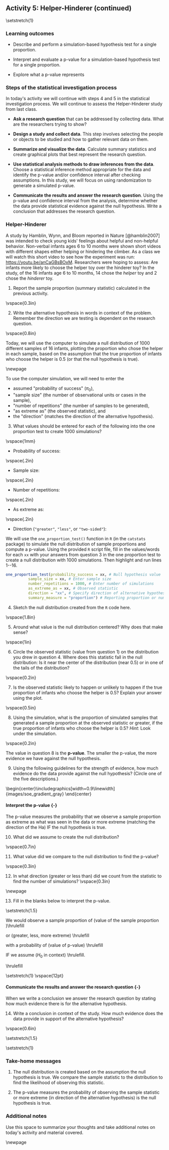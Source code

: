 ## Activity 5:  Helper-Hinderer (continued)

\setstretch{1}

### Learning outcomes

* Describe and perform a simulation-based hypothesis test for a single proportion.

* Interpret and evaluate a p-value for a simulation-based hypothesis test for a single proportion.

* Explore what a p-value represents

### Steps of the statistical investigation process

In today's activity we will continue with steps 4 and 5 in the statistical investigation process.  We will continue to assess the Helper-Hinderer study from last class.

* **Ask a research question** that can be addressed by collecting data. What are the researchers trying to show?

* **Design a study and collect data**. This step involves selecting the people or objects to be studied and how to gather relevant data on them.

* **Summarize and visualize the data**. Calculate summary statistics and create graphical plots that best represent the research question.

* **Use statistical analysis methods to draw inferences from the data**. Choose a statistical inference method appropriate for the data and identify the p-value and/or confidence interval after checking assumptions. In this study, we will focus on using randomization to generate a simulated p-value.

* **Communicate the results and answer the research question**. Using the p-value and confidence interval from the analysis, determine whether the data provide statistical evidence against the null hypothesis. Write a conclusion that addresses the research question.

### Helper-Hinderer

A study by Hamblin, Wynn, and Bloom reported in Nature [@hamblin2007] was intended to check young kids' feelings about helpful and non-helpful behavior. Non-verbal infants ages 6 to 10 months were shown short videos with different shapes either helping or hindering the climber. As a class we will watch this short video to see how the experiment was run: https://youtu.be/anCaGBsBOxM. Researchers were hoping to assess: Are infants more likely to choose the helper toy over the hinderer toy? In the study, of the 16 infants age 6 to 10 months, 14 chose the *helper* toy and 2 chose the *hinderer* toy.


1.  Report the sample proportion (summary statistic) calculated in the previous activity.

\vspace{0.3in}

2.  Write the alternative hypothesis in words in context of the problem.  Remember the direction we are testing is dependent on the research question.

\vspace{0.8in}

Today, we will use the computer to simulate a null distribution of 1000 different samples of 16 infants, plotting the proportion who chose the helper in each sample, based on the assumption that the true proportion of infants who choose the helper is 0.5 (or that the null hypothesis is true).  

\newpage

To use the computer simulation, we will need to enter the 

* assumed "probability of success" ($\pi_0$), 
* "sample size" (the number of observational units or cases in the sample),
* "number of repetitions" (the number of samples to be generated), 
* "as extreme as" (the observed statistic), and 
* the "direction" (matches the direction of the alternative hypothesis).


3.  What values should be entered for each of the following into the one proportion test to create 1000 simulations?

\vspace{1mm}
* Probability of success:

\vspace{.2in}
* Sample size:
    
\vspace{.2in}
* Number of repetitions:
    
\vspace{.2in}
* As extreme as:
    
\vspace{.2in}
* Direction (`"greater"`, `"less"`, or `"two-sided"`):

We will use the `one_proportion_test()` function in `R` (in the `catstats` package) to simulate the null distribution of sample proportions and compute a p-value. Using the provided `R` script file, fill in the values/words for each `xx` with your answers from question 3 in the one proportion test to create a null distribution with 1000 simulations. Then highlight and run lines 1--16.


```r
one_proportion_test(probability_success = xx, # Null hypothesis value
          sample_size = xx, # Enter sample size
          number_repetitions = 1000, # Enter number of simulations
          as_extreme_as = xx, # Observed statistic
          direction = "xx", # Specify direction of alternative hypothesis
          summary_measure = "proportion") # Reporting proportion or number of successes?
```

4. Sketch the null distribution created from the `R` code here.

\vspace{1.8in}

5. Around what value is the null distribution centered?  Why does that make sense?

\vspace{1in}

6. Circle the observed statistic (value from question 1) on the distribution you drew in question 4.  Where does this statistic fall in the null distribution: Is it near the center of the distribution (near 0.5) or in one of the tails of the distribution?  

\vspace{0.2in}

7. Is the observed statistic likely to happen or unlikely to happen if the true proportion of infants who choose the helper is 0.5?  Explain your answer using the plot.

\vspace{0.5in}

8.  Using the simulation, what is the proportion of simulated samples that generated a sample proportion at the observed statistic or greater, if the true proportion of infants who choose the helper is 0.5? *Hint*: Look under the simulation.

\vspace{0.2in}

The value in question 8 is the **p-value**.  The smaller the p-value, the more evidence we have against the null hypothesis. 


9. Using the following guidelines for the strength of evidence, how much evidence do the data provide against the null hypothesis? (Circle one of the five descriptions.)


\begin{center}\includegraphics[width=0.9\linewidth]{images/soe_gradient_gray} \end{center}


#### Interpret the p-value {-}

The p-value measures the probability that we observe a sample proportion as extreme as what was seen in the data or more extreme (matching the direction of the Ha) IF the null hypothesis is true.

10.  What did we assume to create the null distribution?

\vspace{0.7in}


11.  What value did we compare to the null distribution to find the p-value?

\vspace{0.3in}


12.  In what direction (greater or less than) did we count from the statistic to find the number of simulations?
\vspace{0.3in}

\newpage

13.  Fill in the blanks below to interpret the p-value.  

\setstretch{1.5}

We would observe a sample proportion of (value of the sample proportion )\hrulefill  

or (greater, less, more extreme) \hrulefill   

with a probability of (value of p-value) \hrulefill  

IF we assume ($H_0$ in context) \hrulefill.

\hrulefill

\setstretch{1}
\vspace{12pt}

#### Communicate the results and answer the research question {-}

When we write a conclusion we answer the research question by stating how much evidence there is for the alternative hypothesis.

14. Write a conclusion in context of the study. How much evidence does the data provide in support of the alternative hypothesis?

\vspace{0.6in}

\setstretch{1.5}

<!-- 15. Fill in the blanks below to write a paragraph summarizing the results of the study as if writing a press release.   -->

<!-- Researchers were interested if infants observe social cues and would be more likely to choose the helper toy over the hinderer toy.  In a sample of (sample  size) _____________infants, (number of successes) _______________chose the helper toy.  A simulation null distribution with 1000 simulations was created in RStudio.  The p-value was found by calculating the proportion of simulations in the null distribution at the sample statistic of 0.875 and greater.  This resulted in a p-value of (value of p-value)_______________.  We would observe a sample proportion of (value of the sample proportion) ______________________ or (greater, less, more extreme) _____________________ with a probability of (value of p-value)___________________   -->
<!-- IF we assume ($H_0$ in context) ____________________________________________. -->
<!-- Based on this p-value, there is (very strong/little to no) ______________________ evidence that the (sample/true)_____________________ proportion of infants age 6 to 10 months who will choose the helper toy is (greater than, less than, not equal to) _____________________ 0.5.  In addition, a 95\% confidence interval was found for the parameter of interest.  We are 95\% confident that the (true/sample)_________________________ proportion of infants age 6 to 10 months who will choose the helper toy is between (lower value)________________ and (upper value)____________________. The results of this study can be generalized to (all infants age 6 to 10 months/infants similar to those in this study)___________________________ as the researchers (did/did not)_____________________ select a random sample. -->

\setstretch{1}

### Take-home messages

1. The null distribution is created based on the assumption the null hypothesis is true. We compare the sample statistic to the distribution to find the likelihood of observing this statistic.

2. The p-value measures the probability of observing the sample statistic or more extreme (in direction of the alternative hypothesis) is the null hypothesis is true.

### Additional notes

Use this space to summarize your thoughts and take additional notes on today's activity and material covered.

\newpage
